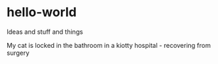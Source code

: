 # hello-world
Ideas and stuff and things

My cat is locked in the bathroom in a kiotty hospital - recovering from surgery 
